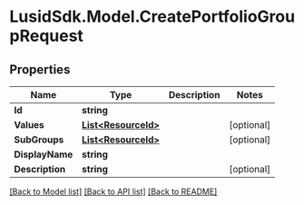# LusidSdk.Model.CreatePortfolioGroupRequest
## Properties

Name | Type | Description | Notes
------------ | ------------- | ------------- | -------------
**Id** | **string** |  | 
**Values** | [**List&lt;ResourceId&gt;**](ResourceId.md) |  | [optional] 
**SubGroups** | [**List&lt;ResourceId&gt;**](ResourceId.md) |  | [optional] 
**DisplayName** | **string** |  | 
**Description** | **string** |  | [optional] 

[[Back to Model list]](../README.md#documentation-for-models) [[Back to API list]](../README.md#documentation-for-api-endpoints) [[Back to README]](../README.md)

